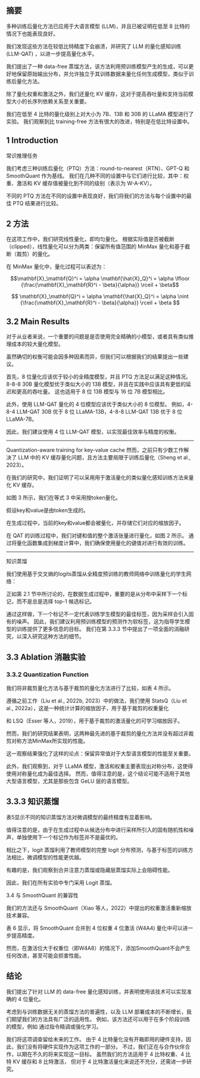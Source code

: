 
## 摘要

多种训练后量化方法已应用于大语言模型 (LLM)，并且已被证明在低至 8 比特的情况下也能表现良好。

我们发现这些方法在较低比特精度下会崩溃，并研究了 LLM 的量化感知训练(LLM-QAT) ，以进一步提高量化水平。

我们提出了一种 data-free 蒸馏方法，该方法利用预训练模型产生的生成，可以更好地保留原始输出分布，并允许独立于其训练数据来量化任何生成模型，类似于训练后量化方法。

除了量化权重和激活之外，我们还量化 KV 缓存，这对于提高吞吐量和支持当前模型大小的长序列依赖关系至关重要。

我们在低至 4 比特的量化级别上对大小为 7B、13B 和 30B 的 LLaMA 模型进行了实验。 我们观察到比 training-free 方法有很大的改进，特别是在低比特设置中。

## 1 Introduction







常识推理任务



我们考虑三种训练后量化（PTQ）方法：round-to-nearest（RTN）、GPT-Q 和 SmoothQuant 作为基线。 
我们在几种不同的设置中与它们进行比较，其中：权重、激活和 KV 缓存值被量化到不同的级别（表示为 W-A-KV）。 

不同的 PTQ 方法在不同的设置中表现良好，我们将我们的方法与每个设置中的最佳 PTQ 结果进行比较。



## 2 方法


在这项工作中，我们研究线性量化，即均匀量化。 根据实际值是否被截断（clipped），线性量化可以分为两类：保留所有值范围的 MinMax 量化和基于截断（裁剪）的量化。


在 MinMax 量化中，量化过程可以表述为：

$$\mathbf{X}_\mathbf{Q}^i = \alpha \mathbf{\hat{X}_Q}^i = \alpha \lfloor {\frac{\mathbf{X}_\mathbf{R}^i - \beta}{\alpha}} \rceil + \beta$$

$$
\mathbf{X}_\mathbf{Q}^i = \alpha \mathbf{\hat{X}_Q}^i = \alpha \nint {\frac{\mathbf{X}_\mathbf{R}^i - \beta}{\alpha}} \rceil + \beta
$$









## 3.2 Main Results

对于从业者来说，一个重要的问题是是否使用完全精确的小模型，或者具有类似推理成本的较大量化模型。

虽然确切的权衡可能会因多种因素而异，但我们可以根据我们的结果提出一些建议。

首先，8 位量化应该优于较小的全精度模型，并且 PTQ 方法足以满足这种情况。 8-8-8 30B 量化模型优于类似大小的 13B 模型，并且在实践中应该具有更低的延迟和更高的吞吐量。 这也适用于 8 位 13B 模型与 16 位 7B 模型相比。

此外，使用 LLM-QAT 量化的 4 位模型应该优于类似大小的 8 位模型。 例如，4-8-4 LLM-QAT 30B 优于 8 位 LLaMA-13B，4-8-8 LLM-QAT 13B 优于 8 位 LLaMA-7B。

因此，我们建议使用 4 位 LLM-QAT 模型，以实现最佳效率与精度的权衡。



---

Quantization-aware training for key-value cache
然而，之前只有少数工作解决了 LLM 中的 KV 缓存量化问题，且方法主要局限于训练后量化（Sheng et al., 2023）。 

在我们的研究中，我们证明了可以采用用于激活量化的类似量化感知训练方法来量化 KV 缓存。 

如图 3 所示，我们在等式 3 中采用按token量化。

假设key和value是由token生成的。 

在生成过程中，当前的key和value都会被量化，并存储它们对应的缩放因子。 

在 QAT 的训练过程中，我们对键和值的整个激活张量进行量化，如图 2 所示。
通过将量化函数集成到梯度计算中，我们确保使用量化的键值对进行有效的训练。



---

知识蒸馏

我们使用基于交叉熵的logits蒸馏从全精度预训练的教师网络中训练量化的学生网络：




正如第 2.1 节中所讨论的，在数据生成过程中，重要的是从分布中采样下一个标记，而不是总是选择 top-1 候选标记。 

通过这样做，下一个标记不一定代表训练学生模型的最佳标签，因为采样会引入固有的噪声。 
因此，我们建议利用预训练模型的预测作为软标签，这为指导学生模型的训练提供了更多信息的目标。 
我们在第 3.3.3 节中提出了一项全面的消融研究，以深入研究这种方法的细节。



## 3.3 Ablation 消融实验




### 3.3.2 Quantization Function

我们将非裁剪量化方法与基于裁剪的量化方法进行了比较，如表 4 所示。

遵循之前工作（Liu et al., 2022b, 2023）中的做法，我们使用 StatsQ（Liu et al., 2022a），这是一种统计计算的缩放因子，用于基于裁剪的权重量化

和 LSQ（Esser 等人，2019），用于基于裁剪的激活量化的可学习缩放因子。

然而，我们的研究结果表明，这两种最先进的基于裁剪的量化方法并没有超过非裁剪对称方法MinMax所实现的性能。

这一观察结果强化了这样的论点：保留异常值对于大型语言模型的性能至关重要。

此外，我们观察到，对于 LLaMA 模型，激活和权重主要表现出对称分布，这使得使用对称量化成为最佳选择。 然而，值得注意的是，这个结论可能不适用于其他大型语言模型，尤其是那些包含 GeLU 层的语言模型。


## 3.3.3  知识蒸馏

表5显示不同的知识蒸馏方法对微调模型的最终精度有显着影响。

值得注意的是，由于在生成过程中从候选分布中进行采样所引入的固有随机性和噪声，单独使用下一个标记作为标签并不是最优的。

相比之下，logit 蒸馏利用了教师模型的完整 logit 分布预测，与基于标签的训练方法相比，微调模型的性能更优越。

有趣的是，我们观察到合并注意力蒸馏或隐藏层蒸馏实际上会阻碍性能。

因此，我们在所有实验中专门采用 Logit 蒸馏。


3.4 与 SmoothQuant 的兼容性

我们的方法还与 SmoothQuant（Xiao 等人，2022）中提出的权重激活重新缩放技术兼容。

表 6 显示，将 SmoothQuant 合并到 4 位权重 4 位激活 (W4A4) 量化中可以进一步提高精度。

然而，在激活位大于权重位（即W4A8）的情况下，添加SmoothQuant不会产生任何改进，甚至可能会损害性能。




## 结论

我们提出了针对 LLM 的 data-free 量化感知训练，并表明使用该技术可以实现准确的 4 位量化。

考虑到与训练数据无关的蒸馏方法的普遍性，以及 LLM 部署成本的不断增长，我们期望我们的方法具有广泛的适用性。 
例如，该方法还可以用于在多个阶段训练的模型，例如 通过指令精调或强化学习。 

我们将这项调查留给未来的工作。 由于 4 比特量化没有开箱即用的硬件支持，因此，我们没有将硬件实现作为这项工作的一部分。 
不过，我们正在与合作伙伴合作，以期在不久的将来实现这一目标。 虽然我们的方法适用于 4 比特权重、4 比特 KV 缓存和 8 比特激活，
但对于 4 比特激活量化来说还不充分，还需进一步研究。
